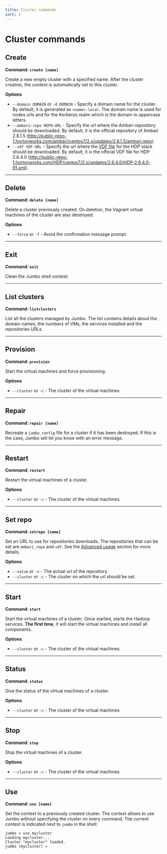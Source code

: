 ```yaml
---
title: Cluster commands
sort: 2
---
```


# Cluster commands

## Create

**Command: `create [name]`**

Create a new empty cluster with a specified name. After the cluster creation, the context is automatically set to this cluster.

**Options**

- `--domain DOMAIN` or `-d DOMAIN` - Specify a domain name for the cluster. By default, it is generated as `<name>.local`. The domain name is used for nodes urls and for the Kerberos realm which is the domain in uppercase letters.
- `--ambari-repo REPO-URL` - Specify the url where the Ambari repository should be downloaded. By default, it is the official repository of Ambari 2.6.1.5 (http://public-repo-1.hortonworks.com/ambari/centos7/2.x/updates/2.6.1.5/ambari.repo).
- `--vdf VDF-URL` - Specify the url where the [VDF file](https://docs.hortonworks.com/HDPDocuments/Ambari-2.6.0.0/bk_ambari-release-notes/content/ambari_relnotes-2.6.0.0-behavioral-changes.html) for the HDP stack should be downloaded. By default, it is the official VDF file for HDP 2.6.4.0 (http://public-repo-1.hortonworks.com/HDP/centos7/2.x/updates/2.6.4.0/HDP-2.6.4.0-91.xml).

---
## Delete

**Command: `delete [name]`**

Delete a cluster previously created. On deletion, the Vagrant virtual machines of the cluster are also destroyed.

**Options**
- `--force` or `-f` - Avoid the confirmation message prompt.

---
## Exit

**Command: `exit`**

<hint-box
    type='info'
    text='Only useful in the Jumbo shell.'
    ></hint-box>

Clean the Jumbo shell context.

---
## List clusters

**Command: `listclusters`**

List all the clusters managed by Jumbo. The list contains details about the domain names, the numbers of VMs, the services installed and the repositories URLs.

---
## Provision

**Command: `provision`**

Start the virtual machines and force provisioning.

**Options**

- `--cluster` or `-c` - The cluster of the virtual machines.

---
## Repair

**Command: `repair [name]`**

Recreate a `jumbo_config` file for a cluster if it has been destroyed. If this is the case, Jumbo will let you know with an error message.

---
## Restart

**Command: `restart`**

Restart the virtual machines of a cluster.

**Options**

- `--cluster` or `-c` - The cluster of the virtual machines.

---
## Set repo

**Command: `setrepo [name]`**

Set an URL to use for repositories downloads. The repositories that can be set are `ambari_repo` and `vdf`. See the [Advanced usage](../../getting-started/advanced-usage) section for more details.

**Options**

- `--value` or `-v` - The actual url of the repository.
- `--cluster` or `-c` - The cluster on which the url should be set.

---
## Start

**Command: `start`**

Start the virtual machines of a cluster. Once started, starts the Hadoop services. **The first time**, it will start the virtual machines and install all components.

**Options**

- `--cluster` or `-c` - The cluster of the virtual machines.

---
## Status

**Command: `status`**

Give the status of the virtual machines of a cluster.

**Options**

- `--cluster` or `-c` - The cluster of the virtual machines.

---
## Stop 

**Command: `stop`**

Stop the virtual machines of a cluster.

**Options**

- `--cluster` or `-c` - The cluster of the virtual machines.

---
## Use

**Command: `use [name]`**

<hint-box
    type='info'
    text='Only useful in the Jumbo shell.'
    ></hint-box>

Set the context to a previously created cluster. The context allows to use Jumbo without specifying the cluster on every command. The current context is indicated next to `jumbo` in the shell:

```markdown{1}
jumbo > use mycluster
Loading mycluster...
Cluster "mycluster" loaded.
jumbo (mycluster) >
```
